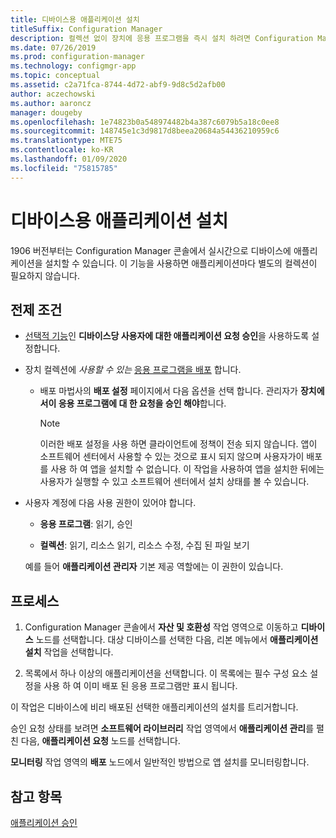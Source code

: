 ```yaml
---
title: 디바이스용 애플리케이션 설치
titleSuffix: Configuration Manager
description: 컬렉션 없이 장치에 응용 프로그램을 즉시 설치 하려면 Configuration Manager을 사용 합니다.
ms.date: 07/26/2019
ms.prod: configuration-manager
ms.technology: configmgr-app
ms.topic: conceptual
ms.assetid: c2a71fca-8744-4d72-abf9-9d8c5d2afb00
author: aczechowski
ms.author: aaroncz
manager: dougeby
ms.openlocfilehash: 1e74823b0a548974482b4a387c6079b5a18c0ee8
ms.sourcegitcommit: 148745e1c3d9817d8beea20684a54436210959c6
ms.translationtype: MTE75
ms.contentlocale: ko-KR
ms.lasthandoff: 01/09/2020
ms.locfileid: "75815785"
---
```

# <a name="install-applications-for-a-device"></a>디바이스용 애플리케이션 설치

<!--4402180-->

1906 버전부터는 Configuration Manager 콘솔에서 실시간으로 디바이스에 애플리케이션을 설치할 수 있습니다. 이 기능을 사용하면 애플리케이션마다 별도의 컬렉션이 필요하지 않습니다.

## <a name="prerequisites"></a>전제 조건

- [선택적 기능](/sccm/core/servers/manage/install-in-console-updates#bkmk_options)인 **디바이스당 사용자에 대한 애플리케이션 요청 승인**을 사용하도록 설정합니다.  

- 장치 컬렉션에 *사용할 수 있는* [응용 프로그램을 배포](/sccm/apps/deploy-use/deploy-applications) 합니다.  

    - 배포 마법사의 **배포 설정** 페이지에서 다음 옵션을 선택 합니다. 관리자가 **장치에서이 응용 프로그램에 대 한 요청을 승인 해야**합니다.  

        > [!Note]  
        > 이러한 배포 설정을 사용 하면 클라이언트에 정책이 전송 되지 않습니다. 앱이 소프트웨어 센터에서 사용할 수 있는 것으로 표시 되지 않으며 사용자가이 배포를 사용 하 여 앱을 설치할 수 없습니다. 이 작업을 사용하여 앱을 설치한 뒤에는 사용자가 실행할 수 있고 소프트웨어 센터에서 설치 상태를 볼 수 있습니다.

- 사용자 계정에 다음 사용 권한이 있어야 합니다.

    - **응용 프로그램**: 읽기, 승인

    - **컬렉션**: 읽기, 리소스 읽기, 리소스 수정, 수집 된 파일 보기

    예를 들어 **애플리케이션 관리자** 기본 제공 역할에는 이 권한이 있습니다.


## <a name="process"></a>프로세스

1. Configuration Manager 콘솔에서 **자산 및 호환성** 작업 영역으로 이동하고 **디바이스** 노드를 선택합니다. 대상 디바이스를 선택한 다음, 리본 메뉴에서 **애플리케이션 설치** 작업을 선택합니다.

1. 목록에서 하나 이상의 애플리케이션을 선택합니다. 이 목록에는 필수 구성 요소 설정을 사용 하 여 이미 배포 된 응용 프로그램만 표시 됩니다.

이 작업은 디바이스에 비리 배포된 선택한 애플리케이션의 설치를 트리거합니다.

승인 요청 상태를 보려면 **소프트웨어 라이브러리** 작업 영역에서 **애플리케이션 관리**를 펼친 다음, **애플리케이션 요청** 노드를 선택합니다.

**모니터링** 작업 영역의 **배포** 노드에서 일반적인 방법으로 앱 설치를 모니터링합니다.


## <a name="see-also"></a>참고 항목

[애플리케이션 승인](/sccm/apps/deploy-use/app-approval)

